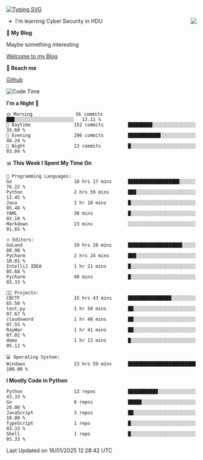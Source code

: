 [![Typing SVG](https://readme-typing-svg.herokuapp.com?font=Fira+Code&pause=1000&random=false&width=450&height=60&lines=Hello+%F0%9F%91%8B%F0%9F%8F%BB;I'm+JBNRZ)](https://git.io/typing-svg)

<a href="#">
  <img align="right" src="https://github-readme-stats.vercel.app/api?username=JBNRZ&show_icons=true&bg_color=15,f2f7fd,E0EAFC" />
</a>

- I'm learning Cyber Security in HDU

 **🌱 My Blog**

Maybe something interesting

[Welcome to my Blog](https://jbnrz.com.cn/)

 **💬 Reach me** 

[Github](https://github.com/JBNRZ)


<!--START_SECTION:waka-->
![Code Time](http://img.shields.io/badge/Code%20Time-835%20hrs%2021%20mins-blue)

**I'm a Night 🦉** 

```text
🌞 Morning                56 commits          ███░░░░░░░░░░░░░░░░░░░░░░   13.11 % 
🌆 Daytime                152 commits         █████████░░░░░░░░░░░░░░░░   35.60 % 
🌃 Evening                206 commits         ████████████░░░░░░░░░░░░░   48.24 % 
🌙 Night                  13 commits          █░░░░░░░░░░░░░░░░░░░░░░░░   03.04 % 
```


📊 **This Week I Spent My Time On** 

```text
💬 Programming Languages: 
Go                       18 hrs 17 mins      ███████████████████░░░░░░   76.22 % 
Python                   2 hrs 59 mins       ███░░░░░░░░░░░░░░░░░░░░░░   12.45 % 
Java                     1 hr 18 mins        █░░░░░░░░░░░░░░░░░░░░░░░░   05.48 % 
YAML                     30 mins             █░░░░░░░░░░░░░░░░░░░░░░░░   02.10 % 
Markdown                 23 mins             ░░░░░░░░░░░░░░░░░░░░░░░░░   01.65 % 

🔥 Editors: 
GoLand                   19 hrs 26 mins      ████████████████████░░░░░   80.98 % 
PyCharm                  2 hrs 24 mins       ███░░░░░░░░░░░░░░░░░░░░░░   10.01 % 
IntelliJ IDEA            1 hr 21 mins        █░░░░░░░░░░░░░░░░░░░░░░░░   05.68 % 
Pycharm                  48 mins             █░░░░░░░░░░░░░░░░░░░░░░░░   03.33 % 

🐱‍💻 Projects: 
CBCTF                    15 hrs 43 mins      ████████████████░░░░░░░░░   65.50 % 
test.py                  1 hr 50 mins        ██░░░░░░░░░░░░░░░░░░░░░░░   07.67 % 
cloudsword               1 hr 48 mins        ██░░░░░░░░░░░░░░░░░░░░░░░   07.55 % 
RayWar                   1 hr 41 mins        ██░░░░░░░░░░░░░░░░░░░░░░░   07.02 % 
demo                     1 hr 13 mins        █░░░░░░░░░░░░░░░░░░░░░░░░   05.12 % 

💻 Operating System: 
Windows                  23 hrs 59 mins      █████████████████████████   100.00 % 
```

**I Mostly Code in Python** 

```text
Python                   13 repos            ███████████░░░░░░░░░░░░░░   43.33 % 
Go                       6 repos             █████░░░░░░░░░░░░░░░░░░░░   20.00 % 
JavaScript               3 repos             ██░░░░░░░░░░░░░░░░░░░░░░░   10.00 % 
TypeScript               1 repo              █░░░░░░░░░░░░░░░░░░░░░░░░   03.33 % 
Shell                    1 repo              █░░░░░░░░░░░░░░░░░░░░░░░░   03.33 % 
```




 Last Updated on 16/01/2025 12:28:42 UTC
<!--END_SECTION:waka-->
